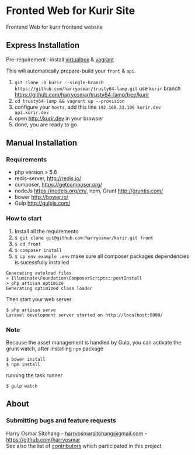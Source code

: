 # Fronted Web for Kurir Site

Frontend Web for kurir frontend website

## Express Installation
Pre-requirement : install [virtualbox](https://www.virtualbox.org/) & [vagrant](https://www.vagrantup.com/) 

This will automatically prepare-build your `front` & `api`.

1.  `git clone -b kurir --single-branch https://github.com/harryosmar/trusty64-lamp.git` use `kurir` branch <https://github.com/harryosmar/trusty64-lamp/tree/kurir>
2.  `cd trusty64-lamp && vagrant up --provision`
3.  configure your `hosts`, add this line `192.168.33.106 kurir.dev api.kurir.dev`
4.  open <http://kurir.dev> in your browser
5.  done, you are ready to go

## Manual Installation
### Requirements
- php version > 5.6
- redis-server, <http://redis.io/>
- composer, <https://getcomposer.org/>
- nodeJs <https://nodejs.org/en/>, npm, Grunt <http://gruntjs.com/>
- bower <http://bower.io/>
- Gulp <http://gulpjs.com/>

### How to start
1. Install all the requirements
2. `$ git clone git@github.com:harryosmar/kurir.git front`
3. `$ cd front`
4. `$ composer install`
5. `$ cp env.example .env`
make sure all composer packages dependencies is sucessfully installed
```
Generating autoload files
> Illuminate\Foundation\ComposerScripts::postInstall
> php artisan optimize
Generating optimized class loader
```
Then start your web server
```
$ php artisan serve
Laravel development server started on http://localhost:8000/
```

### Note
Because the asset management is handled by Gulp, you can activate the grunt watch, after installing `npm` package
```
$ bower install
$ npm install
```
running the task runner
```
$ gulp watch
```

## About

### Submitting bugs and feature requests
Harry Osmar Sitohang - <harryosmarsitohang@gmail.com> - <https://github.com/harryosmar><br />
See also the list of [contributors](https://github.com/onolinus/ApiSurveyOnline/contributors) which participated in this project
